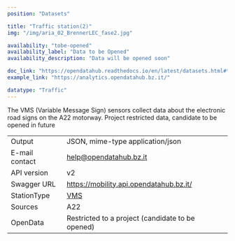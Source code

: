 ```yaml
---
position: "Datasets"

title: "Traffic station(2)"
img: "/img/aria_02_BrennerLEC_fase2.jpg"

availability: "tobe-opened"
availability_label: "Data to be Opened"
availability_description: "Data will be opened soon"

doc_link: "https://opendatahub.readthedocs.io/en/latest/datasets.html#trafficstation-vms-dataset"
example_link: "https://analytics.opendatahub.bz.it/"

datatype: "Traffic"
---
```


The VMS (Variable Message Sign) sensors collect data about the electronic road signs on the A22 motorway. Project restricted data, candidate to be opened in future

|                |                                                  |
| :------------- | ------------------------------------------------ |
| Output         | JSON, mime-type application/json                 |
| E-mail contact | help@opendatahub.bz.it                           |
| API version    | v2                                               |
| Swagger URL    | https://mobility.api.opendatahub.bz.it/          |
| StationType    | [VMS](https://mobility.api.opendatahub.bz.it/v2/flat/VMS)                                       |
| Sources        | A22                                              |
| OpenData       | Restricted to a project (candidate to be opened) |
